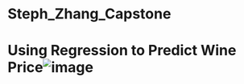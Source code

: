 # Steph_Zhang_Capstone
# Using Regression to Predict Wine Price![image](https://user-images.githubusercontent.com/59939431/208283906-d9992780-32cc-4f8f-be98-12a657afbd7c.png)
